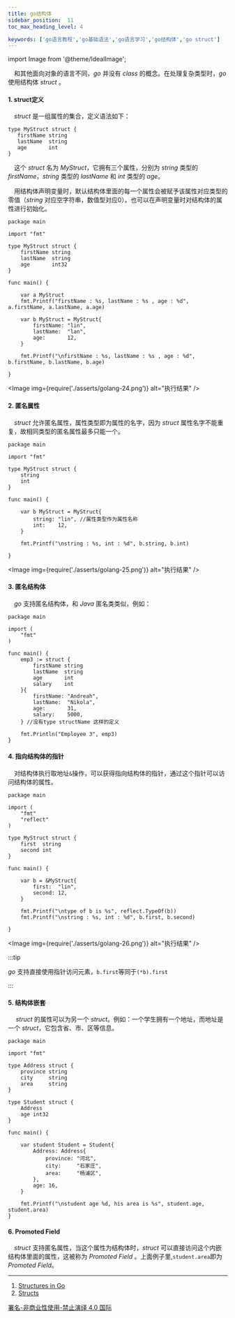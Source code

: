 ```yaml
---
title: go结构体
sidebar_position:  11
toc_max_heading_level: 4

keywords: ['go语言教程','go基础语法','go语言学习','go结构体','go struct']
---
```


import Image from '@theme/IdealImage';

 和其他面向对象的语言不同，_go_ 并没有 _class_ 的概念。在处理复杂类型时，_go_ 使用结构体 _struct_ 。

#### 1. struct定义

 _struct_ 是一组属性的集合，定义语法如下：

    type MyStruct struct {
       firstName string
       lastName  string
       age       int
    }

 这个 _struct_ 名为 _MyStruct_，它拥有三个属性，分别为 _string_ 类型的 _firstName_，_string_ 类型的 _lastName_ 和 _int_ 类型的 _age_。

 用结构体声明变量时，默认结构体里面的每一个属性会被赋予该属性对应类型的零值（_string_ 对应空字符串，数值型对应0）。也可以在声明变量时对结构体的属性进行初始化。

    package main

    import "fmt"

    type MyStruct struct {
    	firstName string
    	lastName  string
    	age       int32
    }

    func main() {

    	var a MyStruct
    	fmt.Printf("firstName : %s, lastName : %s , age : %d", a.firstName, a.lastName, a.age)

    	var b MyStruct = MyStruct{
    		firstName: "lin",
    		lastName:  "lan",
    		age:       12,
    	}

    	fmt.Printf("\nfirstName : %s, lastName : %s , age : %d", b.firstName, b.lastName, b.age)

    }

<Image img={require('./asserts/golang-24.png')} alt="执行结果" />

#### 2. 匿名属性

 _struct_ 允许匿名属性，属性类型即为属性的名字，因为 _struct_ 属性名字不能重复，故相同类型的匿名属性最多只能一个。

    package main

    import "fmt"

    type MyStruct struct {
    	string
    	int
    }

    func main() {

    	var b MyStruct = MyStruct{
    		string: "lin", //属性类型作为属性名称
    		int:    12,
    	}

    	fmt.Printf("\nstring : %s, int : %d", b.string, b.int)

    }

<Image img={require('./asserts/golang-25.png')} alt="执行结果" />

#### 3. 匿名结构体

 _go_ 支持匿名结构体，和 _Java_ 匿名类类似，例如：

    package main

    import (  
        "fmt"
    )

    func main() {  
        emp3 := struct {
            firstName string
            lastName  string
            age       int
            salary    int
        }{
            firstName: "Andreah",
            lastName:  "Nikola",
            age:       31,
            salary:    5000,
        } //没有type structName 这样的定义

        fmt.Println("Employee 3", emp3)
    }

#### 4. 指向结构体的指针

 对结构体执行取地址`&`操作，可以获得指向结构体的指针，通过这个指针可以访问结构体的属性。

    package main

    import (
    	"fmt"
    	"reflect"
    )

    type MyStruct struct {
    	first  string
    	second int
    }

    func main() {

    	var b = &MyStruct{
    		first:  "lin",
    		second: 12,
    	}

    	fmt.Printf("\ntype of b is %s", reflect.TypeOf(b))
    	fmt.Printf("\nstring : %s, int : %d", b.first, b.second)

    }

<Image img={require('./asserts/golang-26.png')} alt="执行结果" />

:::tip

_go_ 支持直接使用指针访问元素，`b.first`等同于`(*b).first`

:::

#### 5. 结构体嵌套

  _struct_ 的属性可以为另一个 _struct_。例如：一个学生拥有一个地址，而地址是一个 _struct_，它包含省、市、区等信息。

    package main

    import "fmt"

    type Address struct {
    	province string
    	city     string
    	area     string
    }

    type Student struct {
    	Address
    	age int32
    }

    func main() {

    	var student Student = Student{
    		Address: Address{
    			province: "河北",
    			city:     "石家庄",
    			area:     "杨浦区",
    		},
    		age: 16,
    	}

    	fmt.Printf("\nstudent age %d, his area is %s", student.age, student.area)
    }

#### 6. Promoted Field

 _struct_ 支持匿名属性，当这个属性为结构体时，_struct_ 可以直接访问这个内嵌结构体里面的属性，这被称为 _Promoted Field_ 。上面例子里,`student.area`即为 _Promoted Field_。

* * *

1.  [Structures in Go](https://medium.com/rungo/structures-in-go-76377cc106a2)
2.  [Structs](https://golangbot.com/structs/)

[署名-非商业性使用-禁止演绎 4.0 国际](https://creativecommons.org/licenses/by-nc-nd/4.0/deed.zh)
